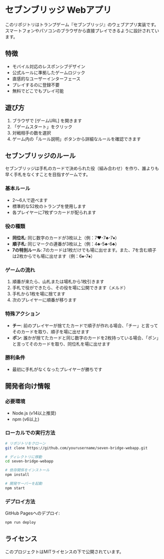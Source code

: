 # セブンブリッジ Webアプリ

このリポジトリはトランプゲーム『セブンブリッジ』のウェブアプリ実装です。スマートフォンやパソコンのブラウザから直接プレイできるように設計されています。

## 特徴

- モバイル対応のレスポンシブデザイン
- 公式ルールに準拠したゲームロジック
- 直感的なユーザーインターフェース
- プレイするのに登録不要
- 無料でどこでもプレイ可能

## 遊び方

1. ブラウザで [ゲームURL] を開きます
2. 「ゲームスタート」をクリック
3. 対戦相手の数を選択
4. ゲーム内の「ルール説明」ボタンから詳細なルールを確認できます

## セブンブリッジのルール

セブンブリッジは手札のカードで決められた役（組み合わせ）を作り、誰よりも早く手札をなくすことを目指すゲームです。

### 基本ルール
- 2〜6人で遊べます
- 標準的な52枚のトランプを使用します
- 各プレイヤーに7枚ずつカードが配られます

### 役の種類
- **同位札**: 同じ数字のカードが3枚以上（例：7♥-7♣-7♦）
- **順子札**: 同じマークの連番が3枚以上（例：4♣-5♣-6♣）
- **7の特別ルール**: 7のカードは1枚だけでも場に出せます。また、7を含む順子は2枚からでも場に出せます（例：6♠-7♠）

### ゲームの流れ
1. 順番が来たら、山札または場札から1枚引きます
2. 手札で役ができたら、その役を場に公開できます（メルド）
3. 手札から1枚を場に捨てます
4. 次のプレイヤーに順番が移ります

### 特殊アクション
- **チー**: 前のプレイヤーが捨てたカードで順子が作れる場合、「チー」と言ってそのカードを取り、順子を場に出せます
- **ポン**: 誰かが捨てたカードと同じ数字のカードを2枚持っている場合、「ポン」と言ってそのカードを取り、同位札を場に出せます

### 勝利条件
- 最初に手札がなくなったプレイヤーが勝ちです

## 開発者向け情報

### 必要環境
- Node.js (v14以上推奨)
- npm (v6以上)

### ローカルでの実行方法
```bash
# リポジトリをクローン
git clone https://github.com/yourusername/seven-bridge-webapp.git

# ディレクトリに移動
cd seven-bridge-webapp

# 依存関係をインストール
npm install

# 開発サーバーを起動
npm start
```

### デプロイ方法
GitHub Pagesへのデプロイ:
```bash
npm run deploy
```

## ライセンス
このプロジェクトはMITライセンスの下で公開されています。 